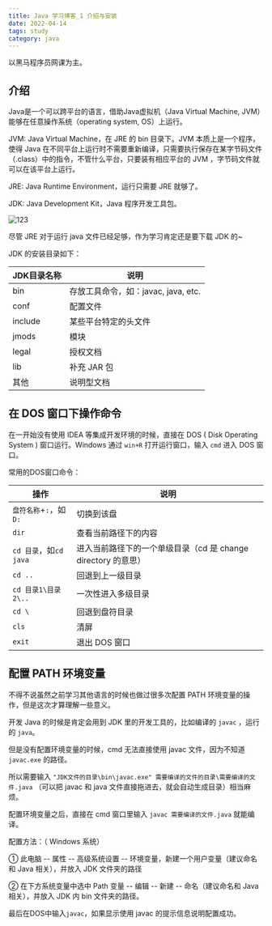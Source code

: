 ```yaml
---
title: Java 学习博客_1 介绍与安装
date: 2022-04-14
tags: study
category: java
---
```


以黑马程序员网课为主。

## 介绍

Java是一个可以跨平台的语言，借助Java虚拟机（Java Virtual Machine, JVM）能够在任意操作系统（operating system, OS）上运行。

JVM: Java Virtual Machine，在 JRE 的 bin 目录下。JVM 本质上是一个程序，使得 Java 在不同平台上运行时不需要重新编译，只需要执行保存在某字节码文件（.class）中的指令，不管什么平台，只要装有相应平台的 JVM ，字节码文件就可以在该平台上运行。

JRE: Java Runtime Environment，运行只需要 JRE 就够了。

JDK: Java Development Kit，Java 程序开发工具包。

![123](https://s1.328888.xyz/2022/04/14/iUcNe.png)

尽管 JRE 对于运行 java 文件已经足够，作为学习肯定还是要下载 JDK 的~

JDK 的安装目录如下：

| JDK目录名称 | 说明                                |
| ----------- | ----------------------------------- |
| bin         | 存放工具命令，如：javac, java, etc. |
| conf        | 配置文件                            |
| include     | 某些平台特定的头文件                |
| jmods       | 模块                                |
| legal       | 授权文档                            |
| lib         | 补充 JAR 包                         |
| 其他        | 说明型文档                          |

## 在 DOS 窗口下操作命令

在一开始没有使用 IDEA 等集成开发环境的时候，直接在 DOS ( Disk Operating System ) 窗口运行。Windows 通过 `win+R` 打开运行窗口，输入 `cmd` 进入 DOS 窗口。

常用的DOS窗口命令：

| 操作                   | 说明                                                         |
| ---------------------- | ------------------------------------------------------------ |
| `盘符名称`+`:`，如`D:` | 切换到该盘                                                   |
| `dir`                  | 查看当前路径下的内容                                         |
| `cd 目录`，如`cd java` | 进入当前路径下的一个单级目录（cd 是 change directory 的意思） |
| `cd ..`                | 回退到上一级目录                                             |
| `cd 目录1\目录2\..`    | 一次性进入多级目录                                           |
| `cd \`                 | 回退到盘符目录                                               |
| `cls`                  | 清屏                                                         |
| `exit`                 | 退出 DOS 窗口                                                |

## 配置 PATH 环境变量

不得不说虽然之前学习其他语言的时候也做过很多次配置 PATH 环境变量的操作，但是这次才算理解一些意义。

开发 Java 的时候是肯定会用到 JDK 里的开发工具的，比如编译的 `javac` ，运行的 `java`。

但是没有配置环境变量的时候，cmd 无法直接使用 javac 文件，因为不知道 `javac.exe` 的路径。

所以需要输入 `"JDK文件的目录\bin\javac.exe" 需要编译的文件的目录\需要编译的文件.java` （可以把 javac 和 java 文件直接拖进去，就会自动生成目录）相当麻烦。

配置环境变量之后，直接在 cmd 窗口里输入 `javac 需要编译的文件.java` 就能编译。

配置方法：（ Windows 系统）

① 此电脑 -- 属性 -- 高级系统设置 -- 环境变量，新建一个用户变量（建议命名和 Java 相关），并放入 JDK 文件夹的路径

② 在下方系统变量中选中 Path 变量 -- 编辑 -- 新建 -- 命名（建议命名和 Java 相关），并放入 JDK 内 bin 文件夹的路径。

最后在DOS中输入`javac`，如果显示使用 javac 的提示信息说明配置成功。